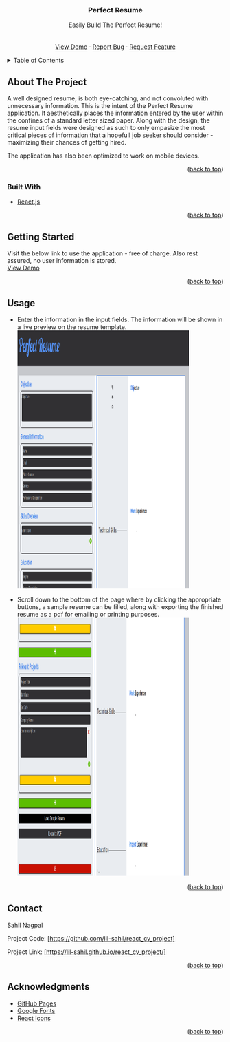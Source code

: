 <div id="top"></div>

<!-- PROJECT TITLE -->
<br />
<div align="center">

<h3 align="center">Perfect Resume</h3>

  <p align="center">
    Easily Build The Perfect Resume!
    <br />
    <br />
    <br />
    <a href="https://lil-sahil.github.io/react_cv_project/">View Demo</a>
    ·
    <a href="https://github.com/lil-sahil/react_cv_project/issues">Report Bug</a>
    ·
    <a href="https://github.com/lil-sahil/react_cv_project/issues">Request Feature</a>
  </p>
</div>

<!-- TABLE OF CONTENTS -->
<details>
  <summary>Table of Contents</summary>
  <ol>
    <li>
      <a href="#about-the-project">About The Project</a>
      <ul>
        <li><a href="#built-with">Built With</a></li>
      </ul>
    </li>
    <li>
      <a href="#getting-started">Getting Started</a>
      <ul>
        <li><a href="#installation">Installation</a></li>
      </ul>
    </li>
    <li><a href="#usage">Usage</a></li>
    <li><a href="#contact">Contact</a></li>
  </ol>
</details>



<!-- ABOUT THE PROJECT -->
## About The Project

A well designed resume, is both eye-catching, and not convoluted with unnecessary information. This is the intent of the Perfect Resume application. It aesthetically places the information entered by the user within the confines of a standard letter sized paper. Along with the design, the resume input fields were designed as such to only empasize the most critical pieces of information that a hopefull job seeker should consider - maximizing their chances of getting hired.

The application has also been optimized to work on mobile devices.

<p align="right">(<a href="#top">back to top</a>)</p>



### Built With


* [React.js](https://reactjs.org/)

<p align="right">(<a href="#top">back to top</a>)</p>


<!-- GETTING STARTED -->
## Getting Started

Visit the below link to use the application - free of charge. Also rest assured, no user information is stored.
    <br>
    <a href="https://lil-sahil.github.io/react_cv_project/">View Demo</a>


<p align="right">(<a href="#top">back to top</a>)</p>



<!-- USAGE EXAMPLES -->
## Usage

- Enter the information in the input fields. The information will be shown in a live preview on the resume template.
    <br>
    <img src="images/perfect_resume_showcase.png" alt="Img" width="400" height="600">

- Scroll down to the bottom of the page where by clicking the appropriate buttons, a sample resume can be filled, along with exporting the finished resume as a pdf for emailing or printing purposes.
    <br>
    <img src="images/perfect_resume_showcase_2.png" alt="Img" width="400" height="600">



<p align="right">(<a href="#top">back to top</a>)</p>


<!-- CONTACT -->
## Contact

Sahil Nagpal

Project Code: [https://github.com/lil-sahil/react_cv_project]

Project Link: [https://lil-sahil.github.io/react_cv_project/]

<p align="right">(<a href="#top">back to top</a>)</p>



<!-- ACKNOWLEDGMENTS -->
## Acknowledgments

* [GitHub Pages](https://pages.github.com)
* [Google Fonts](https://fonts.google.com/)
* [React Icons](https://react-icons.github.io/react-icons/search)

<p align="right">(<a href="#top">back to top</a>)</p>
